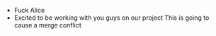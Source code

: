 
- Fuck Alice
- Excited to be working with you guys on our project
This is going
to cause
a merge conflict

